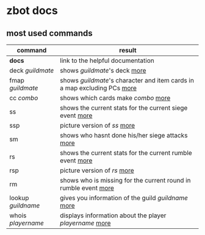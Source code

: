 # zbot docs

## most used commands

|command|result  |
|--|--|
| **docs** | link to the helpful documentation|
|deck _guildmate_ | shows _guildmate_'s deck [more](deck-building)|
|fmap _guildmate_ | shows _guildmate_'s character and item cards in a map excluding PCs [more](deck-building)|
|cc _combo_ | shows which cards make _combo_ [more](combo-recipes)|
|ss| shows the current stats for the current siege event [more](siege)|
|ssp| picture version of _ss_ [more](siege)|
|sm| shows who hasnt done his/her siege attacks [more](siege)|
|rs| shows the current stats for the current rumble event [more](rumble)|
|rsp| picture version of _rs_ [more](rumble)|
|rm| shows who is missing for the current round in rumble event [more](rumble)|
|lookup _guildname_| gives you information of the guild _guildname_ [more](looking-up-stuff)|
|whois _playername_ | displays information about the player _playername_ [more](looking-up-stuff)|
<!--stackedit_data:
eyJoaXN0b3J5IjpbMTkyNDIyOTAzMiwxMjgyODM1MDMwLDE5Nj
M3Njg0NDMsMTQ5NDI1NTYxNCwtMjA2MDEzNzUxM119
-->